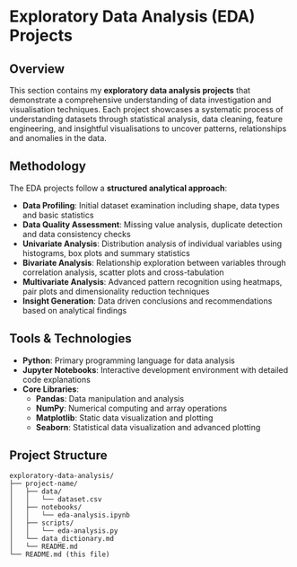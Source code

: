 # Exploratory Data Analysis (EDA) Projects

## Overview

This section contains my **exploratory data analysis projects** that demonstrate a comprehensive understanding of data investigation and visualisation techniques. Each project showcases a systematic process of understanding datasets through statistical analysis, data cleaning, feature engineering, and insightful visualisations to uncover patterns, relationships and anomalies in the data.

## Methodology

The EDA projects follow a **structured analytical approach**:
- **Data Profiling**: Initial dataset examination including shape, data types and basic statistics
- **Data Quality Assessment**: Missing value analysis, duplicate detection and data consistency checks
- **Univariate Analysis**: Distribution analysis of individual variables using histograms, box plots and summary statistics
- **Bivariate Analysis**: Relationship exploration between variables through correlation analysis, scatter plots and cross-tabulation
- **Multivariate Analysis**: Advanced pattern recognition using heatmaps, pair plots and dimensionality reduction techniques
- **Insight Generation**: Data driven conclusions and recommendations based on analytical findings

## Tools & Technologies

- **Python**: Primary programming language for data analysis
- **Jupyter Notebooks**: Interactive development environment with detailed code explanations
- **Core Libraries**:
  - **Pandas**: Data manipulation and analysis
  - **NumPy**: Numerical computing and array operations
  - **Matplotlib**: Static data visualization and plotting
  - **Seaborn**: Statistical data visualization and advanced plotting

## Project Structure

```
exploratory-data-analysis/
├── project-name/
│   ├── data/
│   │   └── dataset.csv
│   ├── notebooks/
│   │   └── eda-analysis.ipynb
│   ├── scripts/
│   │   └── eda-analysis.py
│   └── data_dictionary.md
│   └── README.md
└── README.md (this file)
```
